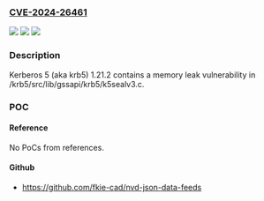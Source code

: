 ### [CVE-2024-26461](https://cve.mitre.org/cgi-bin/cvename.cgi?name=CVE-2024-26461)
![](https://img.shields.io/static/v1?label=Product&message=n%2Fa&color=blue)
![](https://img.shields.io/static/v1?label=Version&message=n%2Fa&color=blue)
![](https://img.shields.io/static/v1?label=Vulnerability&message=n%2Fa&color=brighgreen)

### Description

Kerberos 5 (aka krb5) 1.21.2 contains a memory leak vulnerability in /krb5/src/lib/gssapi/krb5/k5sealv3.c.

### POC

#### Reference
No PoCs from references.

#### Github
- https://github.com/fkie-cad/nvd-json-data-feeds

